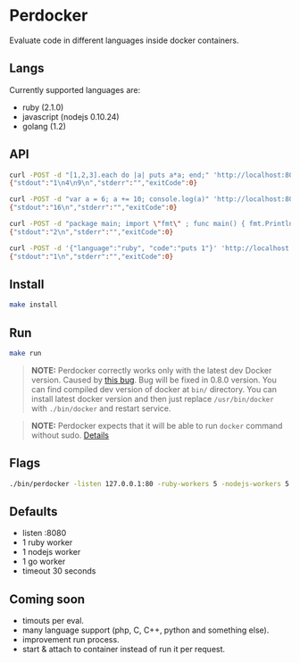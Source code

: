 Perdocker
====

Evaluate code in different languages inside docker containers.

## Langs

Currently supported languages are:

- ruby (2.1.0)
- javascript (nodejs 0.10.24)
- golang (1.2)

## API

```bash
curl -POST -d "[1,2,3].each do |a| puts a*a; end;" 'http://localhost:8080/api/evaluate/ruby'
{"stdout":"1\n4\n9\n","stderr":"","exitCode":0}

curl -POST -d "var a = 6; a += 10; console.log(a)" 'http://localhost:8080/api/evaluate/nodejs'
{"stdout":"16\n","stderr":"","exitCode":0}

curl -POST -d "package main; import \"fmt\" ; func main() { fmt.Println(1+1) }" 'http://localhost:8080/api/evaluate/golang'
{"stdout":"2\n","stderr":"","exitCode":0}

curl -POST -d '{"language":"ruby", "code":"puts 1"}' 'http://localhost:8080/api/evaluate'
{"stdout":"1\n","stderr":"","exitCode":0}

```

## Install

```bash
make install
```

## Run

```bash
make run
```

> **NOTE:**
> Perdocker correctly works only with the latest dev Docker version. Caused by
> [this bug](https://github.com/dotcloud/docker/issues/1319). Bug
> will be fixed in 0.8.0 version. You can find compiled dev version
> of docker at `bin/` directory.
> You can install latest docker version and then just replace
> `/usr/bin/docker` with `./bin/docker` and restart service.

> **NOTE:**
> Perdocker expects that it will be able to run `docker` command without sudo.
> [Details](http://docs.docker.io/en/latest/use/basics/)

## Flags

```bash
./bin/perdocker -listen 127.0.0.1:80 -ruby-workers 5 -nodejs-workers 5 -golang-workers 5 -timeout 5
```

## Defaults

- listen :8080
- 1 ruby worker
- 1 nodejs worker
- 1 go worker
- timeout 30 seconds

## Coming soon

- timouts per eval.
- many language support (php, C, C++, python and something else).
- improvement run process.
- start & attach to container instead of run it per request.
